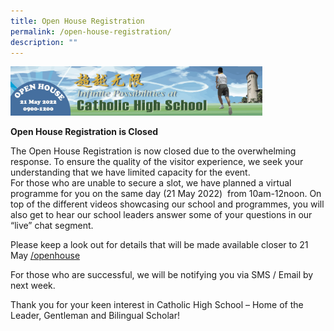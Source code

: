 ```yaml
---
title: Open House Registration
permalink: /open-house-registration/
description: ""
---
```

<img src="/images/oh1.png" style="width:80%">

**Open House Registration is Closed**

The Open House Registration is now closed due to the overwhelming response. To ensure the quality of the visitor experience, we seek your understanding that we have limited capacity for the event.  
For those who are unable to secure a slot, we have planned a virtual programme for you on the same day (21 May 2022)  from 10am-12noon. On top of the different videos showcasing our school and programmes, you will also get to hear our school leaders answer some of your questions in our “live” chat segment.

Please keep a look out for details that will be made available closer to 21 May [/openhouse](https://staging.d26k7rl81eo6rb.amplifyapp.com/prospective-students/open-house/)

For those who are successful, we will be notifying you via SMS / Email by next week.  

Thank you for your keen interest in Catholic High School – Home of the Leader, Gentleman and Bilingual Scholar!